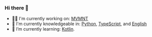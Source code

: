 ### Hi there 👋

- :construction_worker_man: I'm currently working on: [MVMNT](https://mvmnt.io/)
- :book: I'm currently knowledgeable in: [Python](https://www.python.org/), [TypeScript](https://www.typescriptlang.org/), and [English](https://en.wikipedia.org/wiki/English_language)
- 🌱 I’m currently learning: [Kotlin](https://www.rust-lang.org/).
